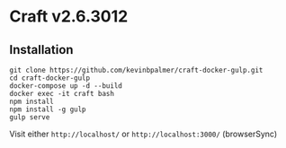 # Craft v2.6.3012

## Installation
```
git clone https://github.com/kevinbpalmer/craft-docker-gulp.git
cd craft-docker-gulp
docker-compose up -d --build
docker exec -it craft bash
npm install
npm install -g gulp
gulp serve
```

Visit either `http://localhost/` or `http://localhost:3000/` (browserSync)

